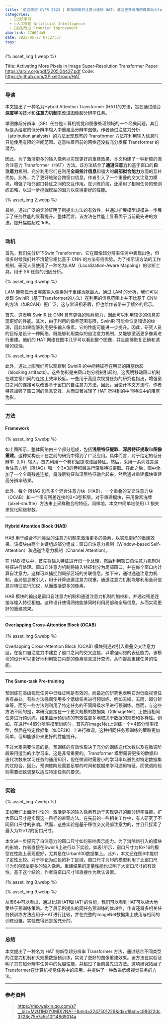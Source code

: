 ```yaml
---
title: '前沿改进-CVPR 2023 | 即插即用的注意力模块 HAT: 激活更多有用的像素助力low-level任务显著涨点！'
categories:
  - 🌙进阶学习
  - ⭐人工智能 Artificial Intelligence
  - 💫前沿改进 Frontier Improvement
abbrlink: 27d62da5
date: 2023-05-27 07:27:57
tags:
---
```


{% asset_img 1.webp %}

Title: Activating More Pixels in Image Super-Resolution Transformer
Paper: <https://arxiv.org/pdf/2205.04437.pdf>
Code: <https://github.com/XPixelGroup/HAT>

<!--more-->

***

### 导读

本文提出了一种名为Hybrid Attention Transformer (HAT)的方法，旨在通过结合**深度学习**技术和**注意力机制**来改进图像超分辨率任务。

单图像超分辨率（SR）任务是计算机视觉和图像处理领域的一个经典问题，其目标是从给定的低分辨率输入中重建高分辨率图像。作者通过注意力分析（attribution analysis）的方法发现现有的 Transformer 方法在利用输入信息时只能使用有限的空间范围。这意味着目前的网络还没有充分发挥 Transformer 的潜力。

因此，为了激活更多的输入像素以实现更好的重建效果，本文构建了一种新颖的混合注意力 Transformer（HAT）方法。该方法结合了**通道注意力**和基于窗口的**自注意力**机制，充分利用它们在利用**全局统计信息**和强大的**局部拟合能力**方面的互补优势。此外，为了更好地聚合跨窗口信息，作者引入了一个重叠的交叉注意力模块，增强了相邻窗口特征之间的交互作用。在训练阶段，还采用了相同任务的预训练策略，以进一步挖掘模型的潜力以获得更好的性能。

{% asset_img 2.webp %}

最终，通过广泛的实验证明了所提出方法的有效性，并通过扩展模型规模进一步展示了任务性能的显著提升。整体而言，该方法在性能上显著优于当前最先进的方法，提升幅度超过 1dB。

***

### 动机

首先，我们先分析下Swin Transformer。它在图像超分辨率任务中表现出色，但很多时候我们并不清楚它相比基于 CNN 的方法有何优势。为了揭示该方法的工作机制，研究人员使用了一种名为LAM（Localization-Aware Mapping）的诊断工具，用于 SR 任务的归因分析。

{% asset_img 3.webp %}

LAM 能够显示出哪些输入像素对于重建贡献最大。通过 LAM 的分析，我们可以发现 SwinIR（基于Transformer的方法）在利用的信息范围上并不比基于 CNN 的方法（如RCAN）更广泛。这与常识相矛盾，但也给作者带来了额外的启示。

首先，这表明 SwinIR 比 CNN 具有更强的映射能力，因此可以利用较少的信息实现更好的性能。其次，由于利用的像素范围有限，SwinIR 可能会恢复错误的纹理，因此如果能够利用更多输入像素，它的性能可能进一步提升。因此，研究人员的目标是设计一种网络，既能够利用类似的自注意力机制，又能够激活更多像素进行重建。他们的 HAT 网络在图中几乎可以看到整个图像，并且能够恢复正确和清晰的纹理。

{% asset_img 4.webp %}

此外，通过上图我们可以观察到 SwinIR 的中间特征存在明显的阻塞伪影（blocking artifacts）。这些伪影是由窗口划分机制引起的，这表明移动窗口机制在建立窗口间的连接上效率较低。一些用于高层次视觉任务的研究也指出，增强窗口之间的连接可以改善基于窗口的自注意力方法。因此，当设计本文方法时，作者特意加强了窗口间的信息交互，从而显著减轻了 HAT 所得到的中间特征中的阻塞伪影。

***

### 方法

#### Framework

{% asset_img 5.webp %}

如上图所示，整体网络由三个部分组成，包括**浅层特征提取**、**深层特征提取**和**图像重建**。这种架构设计在之前的研究中得到了广泛应用。具体而言，对于给定的低分辨率（LR）输入，首先利用一个卷积层提取浅层特征。然后，采用一系列残差混合注意力组（RHAG）和一个3×3的卷积层进行深层特征提取。在此之后，图中添加了一个全局残差连接，将浅层特征和深层特征融合起来，然后通过重建模块重建高分辨率结果。

此外，每个 RHAG 包含多个混合注意力块（HAB），一个重叠的交叉注意力块（OCAB）和一个带有残差连接的3×3卷积层。对于重建模块，采用像素洗牌（pixel-shuffle）方法来上采样融合的特征。同样地，本文中简单地使用 L1 损失来优化网络参数。

***

#### Hybrid Attention Block (HAB)

HAB 用于结合不同类型的注意力机制来激活更多的像素，以实现更好的重建效果。该模块由两个关键组成部分组成：窗口自注意力机制（Window-based Self-Attention）和通道注意力机制（Channel Attention）。

在 HAB 模块中，首先将输入特征进行归一化处理，然后利用窗口自注意力机制对特征进行处理。窗口自注意力机制将输入特征划分为局部窗口，并在每个窗口内计算自注意力。这样可以捕捉到局部区域的关联信息。接下来，通过通道注意力机制，全局信息被引入，用于计算通道注意力权重。通道注意力机制能够利用全局信息对特征进行加权，从而激活更多的像素。

HAB 模块的输出是窗口自注意力机制和通道注意力机制的加权和，并通过残差连接与输入特征相加。这种设计使得网络能够同时利用局部和全局信息，从而实现更好的重建效果。

***

#### Overlapping Cross-Attention Block (OCAB)

{% asset_img 6.webp %}

Overlapping Cross-Attention Block (OCAB) 模块则通过引入重叠交叉注意力层，在窗口自注意力中建立了窗口之间的交叉连接，以增强网络的表征能力。该模块的设计可以更好地利用窗口内部的像素信息进行查询，从而提高重建任务的性能。

***

#### The Same-task Pre-training

预训练在高级视觉任务中已经证明是有效的，而最近的研究也表明它对低级视觉任务有益处。有些方法强调使用多个低级任务进行预训练，例如去噪、去雨、超分辨率等，而另一些方法则利用了特定任务的不同降级水平进行预训练。然而，与这些方法不同的是，本研究直接在一个更大规模的数据集（如ImageNet）上使用相同任务进行预训练，结果显示预训练的有效性更多地取决于数据的规模和多样性。例如，在进行×4超分辨率模型训练时，首先在ImageNet上训练一个×4超分辨率模型，然后在特定数据集（如DF2K）上进行微调。这种相同任务预训练的策略更加简单，但却能够带来更好的性能提升。

不过大家需要注意的是，预训练的有效性取决于充分的训练迭代次数以及在微调阶段采用适当的小学习率，这是非常重要的。Transformer 模型需要更多的数据和迭代次数来学习任务的通用知识，但在微调时需要小的学习率以避免对特定数据集的过拟合。因此，预训练阶段需要足够的时间和数据来学习通用特征，而微调阶段则需要细致调整以适应特定任务的要求。

***

### 实验

{% asset_img 7.webp %}

正如我们上面所讨论的，激活更多的输入像素有助于实现更好的超分辨率性能。扩大窗口尺寸是实现这一目标的直观方法。在先前的一些相关工作中，有人研究了不同窗口尺寸的影响。然而，这些实验是基于移位交叉局部注意力的，并且只探索了最大为12×12的窗口尺寸。

本文进一步探究了自注意力的窗口尺寸如何影响表示能力。为了消除新引入的模块的影响，作者直接在SwinIR上进行以下实验。如表1所示，窗口尺寸为16×16的模型在性能上表现更好，尤其是在Urban100数据集上。此外，本文还在图6中提供了定性比较。对于标记为红色的补丁区域，窗口尺寸为16的模型利用了比窗口尺寸为8的模型更多的输入像素。重建结果的定量性能也证明了大窗口尺寸的有效性。基于这个结论，作者将窗口尺寸16直接作为默认设置。

{% asset_img 8.webp %}

{% asset_img 9.webp %}

从表6中可以看出，通过比较HAT和HAT†的性能，我们可以看到HAT可以极大地受益于预训练策略。为了展示所提出的同任务预训练的优越性，作者还将多相关任务预训练方法应用于HAT进行比较，并在完整的ImageNet数据集上使用与相同的训练设置，实验做得还是蛮充分的。

***

### 总结

本文提出了一种名为 HAT 的新型超分辨率 Transformer 方法，通过结合不同类型的注意力机制和大规模数据预训练，实现了更好的图像重建效果。该方法在实验证明了其在超分辨率任务中的优越性能，并超过了当前最先进方法。这项研究拓展了Transformer在计算机视觉任务中的应用，并提供了一种改进低级视觉任务的方法。

***

### 参考资料

> <https://mp.weixin.qq.com/s?__biz=MzU1MzY0MDI2NA==&mid=2247501229&idx=1&sn=c98622dc3728c75e7a5c10f148d9014a>
